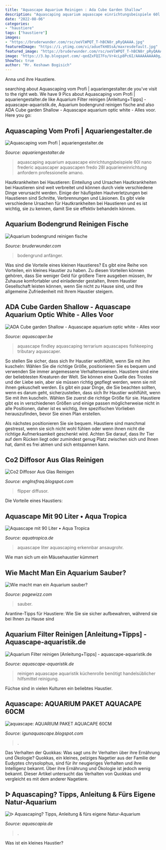 ```yaml
---
title: "Aquascape Aquarium Reinigen : Ada Cube Garden Shallow"
description: "Aquascaping aquarium aquascape einrichtungsbeispiele 60l nano frederic aquascaper aquascapen fredo 28l aquarieneinrichtung anfordern professionelle amano"
date: "2022-08-06"
categories:
- "haustiere"
tags: ["haustiere"]
images:
- "https://bruderwunder.com/rsc/oeVlWPQT_T-hBCN8r_pRyQAAAA.jpg"
featuredImage: "https://i.ytimg.com/vi/adueTkH8SsA/maxresdefault.jpg"
featured_image: "https://bruderwunder.com/rsc/oeVlWPQT_T-hBCN8r_pRyQAAAA.jpg"
image: "https://3.bp.blogspot.com/-qedZxFQI7Fo/Vr4cLp8Pc6I/AAAAAAAAA0g/Xf---HnGQvc/w1200-h630-p-k-no-nu/FB_IMG_1453306982757.jpg"
ShowToc: true
author: "Mr. Keshawn Bogisich"
---
```



Anna und ihre Haustiere.

	

		
searching about Aquascaping vom Profi | aquariengestalter.de you've visit to the right web. We have 9 Pics about Aquascaping vom Profi | aquariengestalter.de like Aquarium Filter reinigen [Anleitung+Tipps] - aquascape-aquaristik.de, Aquarium bodengrund reinigen fische and also ADA Cube garden Shallow - Aquascape aquarium optic white - Alles voor. Here you go:
		
    
## Aquascaping Vom Profi | Aquariengestalter.de

<img loading=lazy src="https://www.aquariengestalter.de/wp-content/uploads/2016/12/2016-1.jpg" onerror="this.onerror=null;this.src='https://tse2.mm.bing.net/th?id=OIP.UmGIiQ2NZI11_q0exmRQdwHaFj&amp;pid=15.1';" alt="Aquascaping vom Profi | aquariengestalter.de">

_Source: aquariengestalter.de_

>aquascaping aquarium aquascape einrichtungsbeispiele 60l nano frederic aquascaper aquascapen fredo 28l aquarieneinrichtung anfordern professionelle amano. 

	

Hautkrankheiten bei Haustieren: Einteilung und Ursachen
Hautkrankheiten bei Haustieren sind weit verbreitet und können durch viele verschiedene Dinge verursacht werden. Einige der häufigsten Hautverletzungen bei Haustieren sind Schnitte, Verbrennungen und Läsionen. Es gibt viele verschiedene Ursachen für Hautkrankheiten bei Haustieren und es ist wichtig, sie zu kennen, damit Sie sie effektiv behandeln können.

    
## Aquarium Bodengrund Reinigen Fische

<img loading=lazy src="https://bruderwunder.com/rsc/oeVlWPQT_T-hBCN8r_pRyQAAAA.jpg" onerror="this.onerror=null;this.src='https://tse1.mm.bing.net/th?id=OIP.m0rqW2rFKgYZervBwEdRHQAAAA&amp;pid=15.1';" alt="Aquarium bodengrund reinigen fische">

_Source: bruderwunder.com_

>bodengrund anfänger. 

	

Was sind die Vorteile eines kleinen Haustieres?
Es gibt eine Reihe von Vorteilen, ein kleines Haustier zu haben. Zu diesen Vorteilen können gehören, dass Sie weniger Geld für größere Tiere ausgeben müssen, Ihr Zuhause komfortabler und einladender gestalten, Ihrem Haustier Gesellschaft leisten können, wenn Sie nicht zu Hause sind, und Ihre allgemeine Zufriedenheit mit Ihrem Haustier steigern.

    
## ADA Cube Garden Shallow - Aquascape Aquarium Optic White - Alles Voor

<img loading=lazy src="https://cdn.webshopapp.com/shops/307259/files/340714531/ada-ada-cube-garden-shallow.jpg" onerror="this.onerror=null;this.src='https://tse2.mm.bing.net/th?id=OIP.rqLHQJpRv_gQ6XU8mheP0AHaDU&amp;pid=15.1';" alt="ADA Cube garden Shallow - Aquascape aquarium optic white - Alles voor">

_Source: aquascaper.be_

>aquascape findley aquascaping terrarium aquascapes fishkeeping tributary aquascaper. 

	

So stellen Sie sicher, dass sich Ihr Haustier wohlfühlt, wenn Sie mit ihm kuscheln: Wählen Sie die richtige Größe, positionieren Sie es bequem und verwenden Sie immer angemessene Verhaltensweisen.
Haustiere sind eine der beliebtesten Kreaturen der Welt. Sie können eine Quelle des Trostes und der Liebe sein, aber sie müssen richtig gepflegt werden, wenn sie mit ihnen gekuschelt werden.
Es gibt ein paar Dinge, die Sie beachten sollten, wenn es darum geht, sicherzustellen, dass sich Ihr Haustier wohlfühlt, wenn Sie mit ihm kuscheln. Wählen Sie zuerst die richtige Größe für sie. Haustiere gibt es in verschiedenen Größen und einige passen möglicherweise nicht in alle Positionen, daher ist es wichtig, ihre spezifischen Vorlieben herauszufinden, bevor Sie einen Plan erstellen.

Als nächstes positionieren Sie sie bequem. Haustiere sind manchmal gestresst, wenn sie sich nicht wohl fühlen oder wenn ihnen nicht die richtige Aufmerksamkeit geschenkt wird. Achten Sie darauf, dass Ihr Tier auf dem Rücken liegt oder zumindest genug Platz zwischen sich und Ihnen hat, damit es frei atmen und sich entspannen kann.

    
## Co2 Diffosor Aus Glas Reinigen

<img loading=lazy src="https://i.ytimg.com/vi/adueTkH8SsA/maxresdefault.jpg" onerror="this.onerror=null;this.src='https://tse4.mm.bing.net/th?id=OIP.orBDURA7l_3UyVgy3G_WfQHaEK&amp;pid=15.1';" alt="Co2 Diffosor Aus Glas Reinigen">

_Source: englnsfraq.blogspot.com_

>flipper diffusor. 

	

Die Vorteile eines Haustiers:

    
## Aquascape Mit 90 Liter • Aqua Tropica

<img loading=lazy src="https://aquatropica.de/wp-content/uploads/2015/10/Aquascaping_2.jpg" onerror="this.onerror=null;this.src='https://tse1.mm.bing.net/th?id=OIP.rQShwK8PfAzo1R-WzsmwDwHaFm&amp;pid=15.1';" alt="Aquascape mit 90 Liter • Aqua Tropica">

_Source: aquatropica.de_

>aquascape liter aquascaping erkennbar ansaugrohr. 

	

Wie man sich um ein Mäusehaustier kümmert

    
## Wie Macht Man Ein Aquarium Sauber?

<img loading=lazy src="http://ecx.images-amazon.com/images/I/21dakwBIezL._SL160_.jpg" onerror="this.onerror=null;this.src='https://tse2.mm.bing.net/th?id=OIP.8xaf8Fc_qCLRr0RyOBcLgQAAAA&amp;pid=15.1';" alt="Wie macht man ein Aquarium sauber?">

_Source: pagewizz.com_

>sauber. 

	

Arantine-Tipps für Haustiere: Wie Sie sie sicher aufbewahren, während sie bei Ihnen zu Hause sind

    
## Aquarium Filter Reinigen [Anleitung+Tipps] - Aquascape-aquaristik.de

<img loading=lazy src="https://aquascape-aquaristik.de/wp-content/uploads/2020/10/aquarium-reinigen-werkzeuge-300x198.jpg" onerror="this.onerror=null;this.src='https://tse2.mm.bing.net/th?id=OIP.gGelVftG8ZNOMlgt4CUY8AAAAA&amp;pid=15.1';" alt="Aquarium Filter reinigen [Anleitung+Tipps] - aquascape-aquaristik.de">

_Source: aquascape-aquaristik.de_

>reinigen aquascape aquaristik küchenrolle benötigt handelsüblicher hilfsmittel reinigung. 

	

Füchse sind in vielen Kulturen ein beliebtes Haustier.

    
## Aquascape: AQUARIUM PAKET AQUACAPE 60CM

<img loading=lazy src="https://3.bp.blogspot.com/-qedZxFQI7Fo/Vr4cLp8Pc6I/AAAAAAAAA0g/Xf---HnGQvc/w1200-h630-p-k-no-nu/FB_IMG_1453306982757.jpg" onerror="this.onerror=null;this.src='https://tse1.mm.bing.net/th?id=OIP.SFSpXhfH3c-H3nuglcEPxAHaD5&amp;pid=15.1';" alt="aquascape: AQUARIUM PAKET AQUACAPE 60CM">

_Source: igunaquascape.blogspot.com_

>. 

	

Das Verhalten der Quokkas: Was sagt uns ihr Verhalten über ihre Ernährung und Ökologie?
Quokkas, ein kleines, pelziges Nagetier aus der Familie der Eudyptes chrysolophus, sind für ihr neugieriges Verhalten und ihre Intelligenz bekannt. Über ihre Ernährung und Ökologie ist jedoch wenig bekannt. Dieser Artikel untersucht das Verhalten von Quokkas und vergleicht es mit dem anderer Nagetiere.

    
## ᐅ Aquascaping? Tipps, Anleitung &amp; Fürs Eigene Natur-Aquarium

<img loading=lazy src="https://aquascapia.de/wp-content/uploads/2016/11/EAPLC-Party-2016-56.jpg" onerror="this.onerror=null;this.src='https://tse2.mm.bing.net/th?id=OIP.zmKNlDxXUuMnyLVgy_tAEAHaE8&amp;pid=15.1';" alt="ᐅ Aquascaping? Tipps, Anleitung &amp; fürs eigene Natur-Aquarium">

_Source: aquascapia.de_

>. 

	

Was ist ein kleines Haustier?

